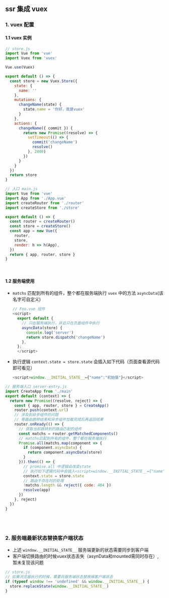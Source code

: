 ## ssr 集成 vuex
### 1. vuex 配置

#### 1.1 vuex 实例
```js
// store.js
import Vue from 'vue'
import Vuex from 'vuex'

Vue.use(Vuex)

export default () => {
  const store = new Vuex.Store({
    state: {
      name: ''
    },
    mutations: {
      changeName(state) {
        state.name = '你好，我是vuex'
      }
    },
    actions: {
      changeName({ commit }) {
        return new Promise((resolve) => {
          setTimeout(() => {
            commit('changeName')
            resolve()
          }, 2000)
        })
      }
    }
  })
  return store
}
```
```js
// 入口 main.js
import Vue from 'vue'
import App from './App.vue'
import createRouter from './router'
import createStore from './store'

export default () => {
  const router = createRouter()
  const store = createStore()
  const app = new Vue({
    router,
    store,
    render: h => h(App),
  })
  return { app, router, store }
}
```
<br>

#### 1.2 服务端使用
- `matchs` 匹配到所有的组件，整个都在服务端执行 `vuex` 中的方法 `asyncData`(该名字可自定义)
  ```js
  // Foo.vue 组件
  <script>
    export default {
      // 只在服务端执行，并且只在页面组件中执行
      asyncData(store) {
        console.log('server')
        return store.dispatch('changeName')
      },
    };
    </script>
  ```

- 执行逻辑 `context.state = store.state` 会插入如下代码（页面查看源代码即可看见）
  ```js
  <script>window.__INITIAL_STATE__={"name":"初始值"}</script>
  ```

```js
// 服务端入口 server-entry.js
import CreateApp from './main'
export default (context) => {
  return new Promise((resolve, reject) => {
    const { app, router, store } = CreateApp()
    router.push(context.url)
    // 涉及到异步组件的问题
    // 等路由跳转结束和异步组件加载完成后再返回结果
    router.onReady(() => {
      // 获取当前跳转到的路由匹配的组件
      const matchs = router.getMatchedComponents()
      // matchs匹配到所有的组件，整个都在服务端执行
      Promise.all(matchs.map(component => {
        if (component.asyncData) {
          return component.asyncData(store)
        }
      })).then(() => {
        // promise.all 中逻辑会改变state
        // 执行如下逻辑代码中会插入<script>window.__INITIAL_STATE__={"name":"初始值"}</script>
        context.state = store.state
        // 路由不存在时的处理
        !matchs.length && reject({ code: 404 })
        resolve(app)
      })
    }, reject)
  })
}
```

<br>
<br>

### 2. 服务端最新状态替换客户端状态
- 上述 `window.__INITIAL_STATE__` 服务端更新的状态需要同步到客户端
- 客户端切换路由的时候vuex状态丢失（asynData和mounted需同时存在）, 暂未复现该问题
```js
// store.js
// 如果浏览器执行的时候，需要将服务端状态替换掉客户端状态
if (typeof window !== 'undefined' && window.__INITIAL_STATE__) {
  store.replaceState(window.__INITIAL_STATE__)
}
```